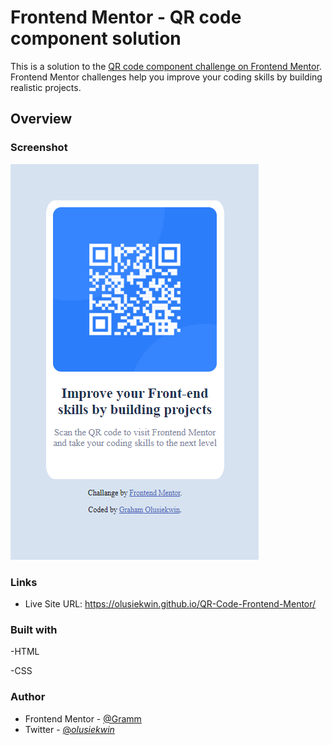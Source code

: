 # Frontend Mentor - QR code component solution

This is a solution to the [QR code component challenge on Frontend Mentor](https://www.frontendmentor.io/challenges/qr-code-component-iux_sIO_H). Frontend Mentor challenges help you improve your coding skills by building realistic projects.

## Overview

### Screenshot

![](./Screenshot.png)

### Links

- Live Site URL: https://olusiekwin.github.io/QR-Code-Frontend-Mentor/

### Built with

-HTML

-CSS

### Author

- Frontend Mentor - [@Gramm](https://www.frontendmentor.io/profile/Gramm)
- Twitter - [@_olusiekwin_](https://www.twitter.com/_olusiekwin_)
